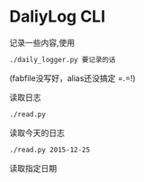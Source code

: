 # DaliyLog CLI
记录一些内容,使用
```bash
./daily_logger.py 要记录的话
```
(fabfile没写好，alias还没搞定 =.=!)

读取日志
```bash
./read.py
```
读取今天的日志
```bash
./read.py 2015-12-25
```
读取指定日期
